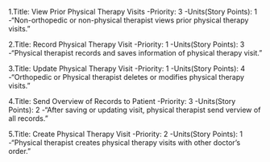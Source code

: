 1.Title: View Prior Physical Therapy Visits
-Priority: 3
-Units(Story Points): 1
-“Non-orthopedic or non-physical therapist views prior physical therapy visits.”

2.Title: Record Physical Therapy Visit
-Priority: 1
-Units(Story Points): 3
-“Physical therapist records and saves information of physical therapy visit.”

3.Title: Update Physical Therapy Visit
-Priority: 1
-Units(Story Points): 4
-“Orthopedic or Physical therapist deletes or modifies physical therapy visits.”

4.Title: Send Overview of Records to Patient
-Priority: 3
-Units(Story Points): 2
-“After saving or updating visit, physical therapist send verview of all records.”

5.Title: Create Physical Therapy Visit
-Priority: 2
-Units(Story Points): 1
-“Physical therapist creates physical therapy visits with other doctor’s order.”
